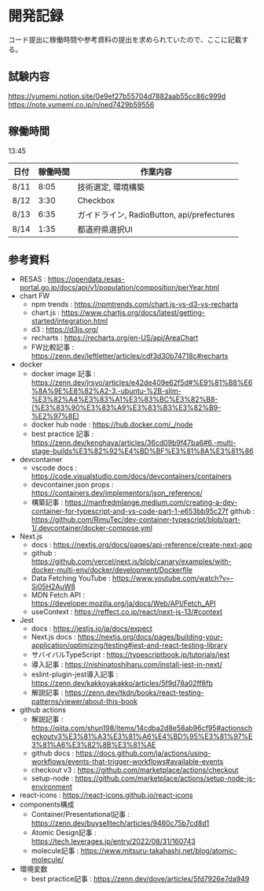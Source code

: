 # 開発記録

コード提出に稼働時間や参考資料の提出を求められていたので、ここに記載する。

## 試験内容

https://yumemi.notion.site/0e9ef27b55704d7882aab55cc86c999d
https://note.yumemi.co.jp/n/ned7429b59556

## 稼働時間

13:45

| 日付 | 稼働時間 | 作業内容                                   |
| ---- | -------- | ------------------------------------------ |
| 8/11 | 8:05     | 技術選定, 環境構築                         |
| 8/12 | 3:30     | Checkbox                                   |
| 8/13 | 6:35     | ガイドライン, RadioButton, api/prefectures |
| 8/14 | 1:35     | 都道府県選択UI                             |

## 参考資料

- RESAS : https://opendata.resas-portal.go.jp/docs/api/v1/population/composition/perYear.html
- chart FW
  - npm trends : https://npmtrends.com/chart.js-vs-d3-vs-recharts
  - chart.js : https://www.chartjs.org/docs/latest/getting-started/integration.html
  - d3 : https://d3js.org/
  - recharts : https://recharts.org/en-US/api/AreaChart
  - FW比較記事 : https://zenn.dev/leftletter/articles/cdf3d30b74718c#recharts
- docker
  - docker image 記事 : https://zenn.dev/jrsyo/articles/e42de409e62f5d#%E9%81%B8%E6%8A%9E%E8%82%A2-3.-ubuntu-%2B-slim-%E3%82%A4%E3%83%A1%E3%83%BC%E3%82%B8-(%E3%83%90%E3%83%A9%E3%83%B3%E3%82%B9-%E2%97%8E)
  - docker hub node : https://hub.docker.com/_/node
  - best practice 記事 : https://zenn.dev/kenghaya/articles/36cd09b9f47ba6#6.-multi-stage-builds%E3%82%92%E4%BD%BF%E3%81%8A%E3%81%86
- devcontainer
  - vscode docs : https://code.visualstudio.com/docs/devcontainers/containers
  - devcontainer.json props : https://containers.dev/implementors/json_reference/
  - 構築記事 : https://manfredmlange.medium.com/creating-a-dev-container-for-typescript-and-vs-code-part-1-e653bb95c27f github : https://github.com/RimuTec/dev-container-typescript/blob/part-1/.devcontainer/docker-compose.yml
- Next.js
  - docs : https://nextjs.org/docs/pages/api-reference/create-next-app
  - github : https://github.com/vercel/next.js/blob/canary/examples/with-docker-multi-env/docker/development/Dockerfile
  - Data Fetching YouTube : https://www.youtube.com/watch?v=-Sj05H2AuW8
  - MDN Fetch API : https://developer.mozilla.org/ja/docs/Web/API/Fetch_API
  - useContext : https://reffect.co.jp/react/next-js-13/#context
- Jest
  - docs : https://jestjs.io/ja/docs/expect
  - Next.js docs : https://nextjs.org/docs/pages/building-your-application/optimizing/testing#jest-and-react-testing-library
  - サバイバルTypeScript : https://typescriptbook.jp/tutorials/jest
  - 導入記事 : https://nishinatoshiharu.com/install-jest-in-next/
  - eslint-plugin-jest導入記事 : https://zenn.dev/kakkoyakakko/articles/5f9d78a02ff8fb
  - 解説記事 : https://zenn.dev/tkdn/books/react-testing-patterns/viewer/about-this-book
- github actions
  - 解説記事 : https://qiita.com/shun198/items/14cdba2d8e58ab96cf95#actionscheckoutv3%E3%81%A3%E3%81%A6%E4%BD%95%E3%81%97%E3%81%A6%E3%82%8B%E3%81%AE
  - github docs : https://docs.github.com/ja/actions/using-workflows/events-that-trigger-workflows#available-events
  - checkout v3 : https://github.com/marketplace/actions/checkout
  - setup-node : https://github.com/marketplace/actions/setup-node-js-environment
- react-icons : https://react-icons.github.io/react-icons
- components構成
  - Container/Presentational記事 : https://zenn.dev/buyselltech/articles/9460c75b7cd8d1
  - Atomic Design記事 : https://tech.leverages.jp/entry/2022/08/31/160743
  - molecule記事 : https://www.mitsuru-takahashi.net/blog/atomic-molecule/
- 環境変数
  - best practice記事 : https://zenn.dev/dove/articles/5fd7926e7da949
